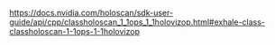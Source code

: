 https://docs.nvidia.com/holoscan/sdk-user-guide/api/cpp/classholoscan_1_1ops_1_1holovizop.html#exhale-class-classholoscan-1-1ops-1-1holovizop 
